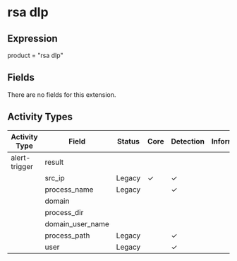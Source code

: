 rsa dlp
=======

Expression
----------

product = "rsa dlp"

Fields
------

There are no fields for this extension.

Activity Types
--------------

| Activity Type | Field            | Status | Core     | Detection | Informational |
| ------------- | ---------------- | ------ | -------- | --------- | ------------- |
| alert-trigger | result           |        |          |           |               |
|               | src_ip           | Legacy | &#10003; | &#10003;  |               |
|               | process_name     | Legacy |          | &#10003;  |               |
|               | domain           |        |          |           |               |
|               | process_dir      |        |          |           |               |
|               | domain_user_name |        |          |           |               |
|               | process_path     | Legacy |          | &#10003;  |               |
|               | user             | Legacy |          | &#10003;  |               |

